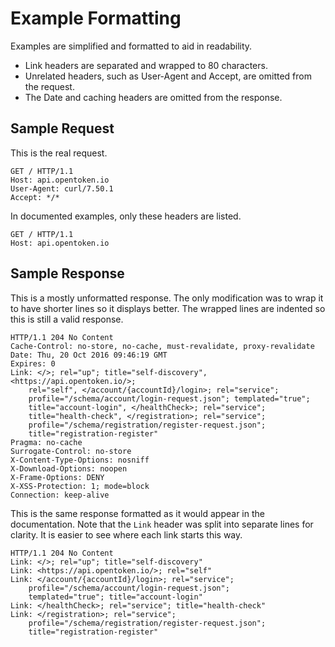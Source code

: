 Example Formatting
==================

Examples are simplified and formatted to aid in readability.

* Link headers are separated and wrapped to 80 characters.
* Unrelated headers, such as User-Agent and Accept, are omitted from the request.
* The Date and caching headers are omitted from the response.


Sample Request
--------------

This is the real request.

    GET / HTTP/1.1
    Host: api.opentoken.io
    User-Agent: curl/7.50.1
    Accept: */*

In documented examples, only these headers are listed.

    GET / HTTP/1.1
    Host: api.opentoken.io


Sample Response
---------------

This is a mostly unformatted response.  The only modification was to wrap it to have shorter lines so it displays better.  The wrapped lines are indented so this is still a valid response.

    HTTP/1.1 204 No Content
    Cache-Control: no-store, no-cache, must-revalidate, proxy-revalidate
    Date: Thu, 20 Oct 2016 09:46:19 GMT
    Expires: 0
    Link: </>; rel="up"; title="self-discovery", <https://api.opentoken.io/>;
        rel="self", </account/{accountId}/login>; rel="service";
        profile="/schema/account/login-request.json"; templated="true";
        title="account-login", </healthCheck>; rel="service";
        title="health-check", </registration>; rel="service";
        profile="/schema/registration/register-request.json";
        title="registration-register"
    Pragma: no-cache
    Surrogate-Control: no-store
    X-Content-Type-Options: nosniff
    X-Download-Options: noopen
    X-Frame-Options: DENY
    X-XSS-Protection: 1; mode=block
    Connection: keep-alive

This is the same response formatted as it would appear in the documentation.  Note that the `Link` header was split into separate lines for clarity.  It is easier to see where each link starts this way.

    HTTP/1.1 204 No Content
    Link: </>; rel="up"; title="self-discovery"
    Link: <https://api.opentoken.io/>; rel="self"
    Link: </account/{accountId}/login>; rel="service";
        profile="/schema/account/login-request.json";
        templated="true"; title="account-login"
    Link: </healthCheck>; rel="service"; title="health-check"
    Link: </registration>; rel="service";
        profile="/schema/registration/register-request.json";
        title="registration-register"
